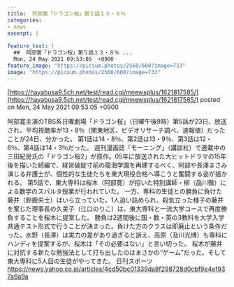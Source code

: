 ```yaml
---
title:  阿部寛「ドラゴン桜」第５話１３・８％  
categories:
- news
excerpt: |
  
feature_text: |
  ##  阿部寛「ドラゴン桜」第５話１３・８％ ...
  Mon, 24 May 2021 09:53:05  +0900
feature_image: "https://picsum.photos/2560/600?image=733"
image: "https://picsum.photos/2560/600?image=733"
---
```


[https://hayabusa9.5ch.net/test/read.cgi/mnewsplus/1621817585/](https://hayabusa9.5ch.net/test/read.cgi/mnewsplus/1621817585/)
posted on Mon, 24 May 2021 09:53:05  +0900

<!--more-->

阿部寛主演のTBS系日曜劇場「ドラゴン桜」（日曜午後9時）第5話が23日、放送され、平均視聴率が13・8％（関東地区、ビデオリサーチ調べ、速報値）だったことが24日、分かった。 第1話は14・8％、第2話は13・9％、第3話は12・6％、第4話は14・3％だった。 週刊漫画誌「モーニング」（講談社）で連載中の三田紀房氏の「ドラゴン桜2」が原作。05年に放送された大ヒットドラマの15年後を描いた続編で、経営破綻寸前の龍海学園を再建するべく、阿部や長澤まさみ演じる弁護士が、個性的な生徒たちを東大現役合格へ導こうと奮闘する姿が描かれる。 第5話で、東大専科は桜木（阿部寛）が招いた特別講師・柳（品川徹）による数学のスパルタ授業が行われていた。 一方、専科の生徒との勝負に負けた藤井（鈴鹿央士）はいら立っていた。1人追い詰められ、殺気立った様子の藤井を案じた理事長の久美子（江口のりこ）は、東大専科と一流大学コースで再度勝負することを桜木に提案した。 勝負は2週間後に国・数・英の3教科を大学入学共通テスト形式で行うことが決まった。負けた方のクラスは即廃止という条件だった。水野（長澤）は実力の差があり過ぎると訴え、高原（及川光博）も専科にハンディを提案するが、桜木は「その必要はない」と言い切った。 桜木が藤井に対抗する新たな勉強法として打ち出したのはまさかの“ゲーム”だった。そして東大専科に5人目の生徒がやってきた。 日刊スポーツ https://news.yahoo.co.jp/articles/4cd50bc01339da8f298728d0cbf9e4ef937a6a9a
